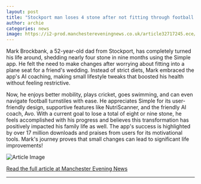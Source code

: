 ```yaml
---
layout: post
title: "Stockport man loses 4 stone after not fitting through football stadium turnstiles"
author: archie
categories: news
image: https://i2-prod.manchestereveningnews.co.uk/article32717245.ece/ALTERNATES/s1200/0_Mark-Brockbank-before-and-after.jpg
---
```

Mark Brockbank, a 52-year-old dad from Stockport, has completely turned his life around, shedding nearly four stone in nine months using the Simple app. He felt the need to make changes after worrying about fitting into a plane seat for a friend's wedding. Instead of strict diets, Mark embraced the app's AI coaching, making small lifestyle tweaks that boosted his health without feeling restrictive. 

Now, he enjoys better mobility, plays cricket, goes swimming, and can even navigate football turnstiles with ease. He appreciates Simple for its user-friendly design, supportive features like NutriScanner, and the friendly AI coach, Avo. With a current goal to lose a total of eight or nine stone, he feels accomplished with his progress and believes this transformation has positively impacted his family life as well. The app's success is highlighted by over 17 million downloads and praises from users for its motivational tools. Mark's journey proves that small changes can lead to significant life improvements!

![Article Image](https://i2-prod.manchestereveningnews.co.uk/article32717245.ece/ALTERNATES/s1200/0_Mark-Brockbank-before-and-after.jpg)

[Read the full article at Manchester Evening News](https://www.manchestereveningnews.co.uk/news/greater-manchester-news/stockport-man-loses-4-stone-32717246)

---

